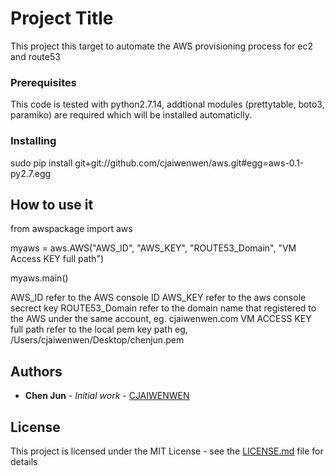 # Project Title

This project this target to automate the AWS provisioning process for ec2 and route53

### Prerequisites

This code is tested with python2.7.14, addtional modules (prettytable, boto3, paramiko) are required which will be installed automaticlly.


### Installing

sudo pip install git+git://github.com/cjaiwenwen/aws.git#egg=aws-0.1-py2.7.egg

## How to use it

from awspackage import aws

myaws = aws.AWS("AWS_ID",
        	"AWS_KEY",
        	"ROUTE53_Domain",
        	"VM Access KEY full path")

myaws.main()

AWS_ID refer to the AWS console ID
AWS_KEY refer to the aws console secrect key
ROUTE53_Domain refer to the domain name that registered to the AWS under the same account, eg. cjaiwenwen.com
VM ACCESS KEY full path refer to the local pem key path eg, /Users/cjaiwenwen/Desktop/chenjun.pem 

## Authors

* **Chen Jun** - *Initial work* - [CJAIWENWEN](https://github.com/cjaiwenwen)

## License

This project is licensed under the MIT License - see the [LICENSE.md](LICENSE.md) file for details






